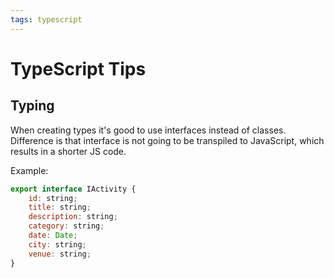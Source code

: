 ```yaml
---
tags: typescript
---
```


# TypeScript Tips

## Typing

When creating types it's good to use interfaces instead of classes. Difference
is that interface is not going to be transpiled to JavaScript, which results in
a shorter JS code.

Example:

```js
export interface IActivity {
    id: string;
    title: string;
    description: string;
    category: string;
    date: Date;
    city: string;
    venue: string;
}

```